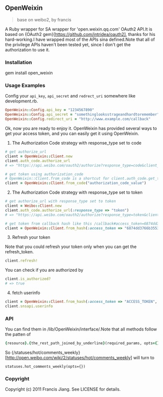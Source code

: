 ## OpenWeixin
> base on weibo2, by francis

A Ruby wrapper for SA wrapper for 'open.weixin.qq.com' OAuth2 API.It is based on {OAuth2 gem}[https://github.com/intridea/oauth2], thanks for his hard-working.I have wrapped most of the APIs sina defined.Note that all of the privilege APIs haven't been tested yet, since I don't get the authorization to use it.

### Installation

  gem install open_weixin

### Usage Examples

Config your `api_key`, `api_secret` and `redrect_uri` somewhere like development.rb.

```ruby
OpenWeixin::Config.api_key = "1234567890"
OpenWeixin::Config.api_secret = "somethinglooksstrageandhardtoremember"
OpenWeixin::Config.redirect_uri = "http://www.example.com/callback"
```

Ok, now you are ready to enjoy it. OpenWeixin has provided several ways to get your access token, and you can easily get it using OpenWeixin.

1. The Authorization Code strategy with response_type set to code

```ruby
# get authorize_url
client = OpenWeixin::Client.new
client.auth_code.authorize_url
# => "https://api.weibo.com/oauth2/authorize?response_type=code&client_id=1234567890&redirect_uri=http%3A%2F%2Fwww.example.com%2fcallback"

# get token using authorization_code
# OpenWeixin::Client.from_code is a shortcut for client.auth_code.get_token("authorization_code_value")
client = OpenWeixin::Client.from_code("authorization_code_value")
```

2. The Authorization Code strategy with response_type set to token

```ruby
# get authorize_url with response_type set to token
client = Weibo::Client.new
client.auth_code.authorize_url(:response_type => "token")
# => "https://api.weibo.com/oauth2/authorize?response_type=token&client_id=1234567890&redirect_uri=http%3A%2F%2Fwww.example.com%2fcallback"

# get token from callback hash like this /callback#access_token=6874dd3766b35536abcb76a9e3a57867&expires_in=86400
client = OpenWeixin::Client.from_hash(:access_token => "6874dd3766b35536abcb76a9e3a57867", :expires_in => 86400)
```

3. Refresh your token

Note that you could refresh your token only when you can get the refresh_token.

```ruby
client.refresh!
```

You can check if you are authorized by

```ruby
client.is_authorized?
# => true
```

4. fetch userinfo

```ruby
client = OpenWeixin::Client.from_hash(:access_token => "ACCESS_TOKEN", :expires_in => 7200)
client.snsapi.userinfo
```

### API

You can find them in /lib/OpenWeixin/interface/.Note that all methods follow the patten of

```ruby
{resource}.{the_rest_path_joined_by_underline}(required_params, opts={})
```

So {/statuses/hot/comments_weekly}[http://open.weibo.com/wiki/2/statuses/hot/comments_weekly] will turn to

```
statuses.hot_comments_weekly(opts={})
``````


### Copyright

Copyright (c) 2011 Francis Jiang. See LICENSE for details.
